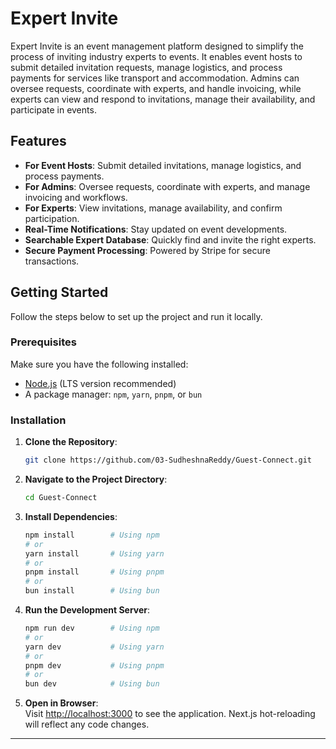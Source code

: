 # Expert Invite

Expert Invite is an event management platform designed to simplify the process of inviting industry experts to events. It enables event hosts to submit detailed invitation requests, manage logistics, and process payments for services like transport and accommodation. Admins can oversee requests, coordinate with experts, and handle invoicing, while experts can view and respond to invitations, manage their availability, and participate in events.

## Features

- **For Event Hosts**: Submit detailed invitations, manage logistics, and process payments.
- **For Admins**: Oversee requests, coordinate with experts, and manage invoicing and workflows.
- **For Experts**: View invitations, manage availability, and confirm participation.
- **Real-Time Notifications**: Stay updated on event developments.
- **Searchable Expert Database**: Quickly find and invite the right experts.
- **Secure Payment Processing**: Powered by Stripe for secure transactions.

## Getting Started

Follow the steps below to set up the project and run it locally.

### Prerequisites

Make sure you have the following installed:
- [Node.js](https://nodejs.org/) (LTS version recommended)
- A package manager: `npm`, `yarn`, `pnpm`, or `bun`

### Installation

1. **Clone the Repository**:
    ```bash
    git clone https://github.com/03-SudheshnaReddy/Guest-Connect.git
    ```
   
2. **Navigate to the Project Directory**:
    ```bash
    cd Guest-Connect
    ```
   
3. **Install Dependencies**:
    ```bash
    npm install        # Using npm
    # or
    yarn install       # Using yarn
    # or
    pnpm install       # Using pnpm
    # or
    bun install        # Using bun
    ```
   
4. **Run the Development Server**:
    ```bash
    npm run dev        # Using npm
    # or
    yarn dev           # Using yarn
    # or
    pnpm dev           # Using pnpm
    # or
    bun dev            # Using bun
    ```

5. **Open in Browser**:  
   Visit [http://localhost:3000](http://localhost:3000) to see the application. Next.js hot-reloading will reflect any code changes.

---

